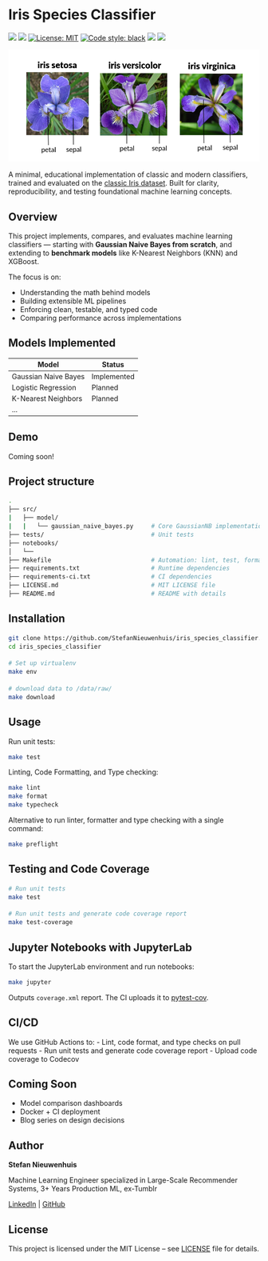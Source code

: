 # Iris Species Classifier

<a href="https://github.com/StefanNieuwenhuis/iris_species_classifier/actions/workflows/ci.yaml"><img src="https://github.com/StefanNieuwenhuis/iris_species_classifier/actions/workflows/ci.yaml/badge.svg" /></a>
<a href="https://codecov.io/gh/StefanNieuwenhuis/iris_species_classifier" ><img src="https://codecov.io/gh/StefanNieuwenhuis/iris_species_classifier/graph/badge.svg?token=94T80D5HC0"/></a>
<a href="https://github.com/psf/black/blob/main/LICENSE"><img alt="License: MIT" src="https://black.readthedocs.io/en/stable/_static/license.svg"></a>
<a href="https://github.com/psf/black"><img alt="Code style: black" src="https://img.shields.io/badge/code%20style-black-000000.svg"></a>
<a href="https://mypy-lang.org"><img src="https://www.mypy-lang.org/static/mypy_badge.svg" /></a>
<a href="https://github.com/astral-sh/ruff"><img src="https://img.shields.io/endpoint?url=https://raw.githubusercontent.com/astral-sh/ruff/main/assets/badge/v2.json" /></a>

![Iris Flower Species](./assets/iris_species_with_labels.png)

A minimal, educational implementation of classic and modern classifiers, trained and evaluated on the [classic Iris dataset](https://archive.ics.uci.edu/ml/datasets/iris). Built for clarity, reproducibility, and testing foundational machine learning concepts.

## Overview

This project implements, compares, and evaluates machine learning classifiers — starting with **Gaussian Naive Bayes from scratch**, and extending to **benchmark models** like K-Nearest Neighbors (KNN) and XGBoost. 

The focus is on:
- Understanding the math behind models  
- Building extensible ML pipelines  
- Enforcing clean, testable, and typed code  
- Comparing performance across implementations


## Models Implemented

| Model                | Status      |
|----------------------|-------------|
| Gaussian Naive Bayes | Implemented |
| Logistic Regression  | Planned     |
| K-Nearest Neighbors  | Planned     |
| ...                  |             |


## Demo

Coming soon!

## Project structure

```bash
.
├── src/
|   ├── model/
|   |   └── gaussian_naive_bayes.py     # Core GaussianNB implementation
├── tests/                              # Unit tests
├── notebooks/
│   └──
├── Makefile                            # Automation: lint, test, format, etc.
├── requirements.txt                    # Runtime dependencies
├── requirements-ci.txt                 # CI dependencies
├── LICENSE.md                          # MIT LICENSE file
├── README.md                           # README with details
```

## Installation

```bash
git clone https://github.com/StefanNieuwenhuis/iris_species_classifier.git
cd iris_species_classifier

# Set up virtualenv
make env

# download data to /data/raw/
make download
```

## Usage

Run unit tests:

```bash
make test
```

Linting, Code Formatting, and Type checking:

```bash
make lint
make format
make typecheck
```

Alternative to run linter, formatter and type checking with a single command:

```bash
make preflight
```

## Testing and Code Coverage

```bash
# Run unit tests
make test

# Run unit tests and generate code coverage report
make test-coverage
```

## Jupyter Notebooks with JupyterLab

To start the JupyterLab environment and run notebooks:

```bash
make jupyter
```
Outputs `coverage.xml` report. The CI uploads it to [pytest-cov](https://app.codecov.io/gh/StefanNieuwenhuis/iris_species_classifier).

## CI/CD

We use GitHub Actions to:
    - Lint, code format, and type checks on pull requests
    - Run unit tests and generate code coverage report
    - Upload code coverage to Codecov

## Coming Soon

- Model comparison dashboards
- Docker + CI deployment
- Blog series on design decisions

## Author

**Stefan Nieuwenhuis**

Machine Learning Engineer specialized in Large-Scale Recommender Systems, 3+ Years Production ML, ex-Tumblr

[LinkedIn](https://www.linkedin.com/in/stefannhs) | [GitHub](https://github.com/StefanNieuwenhuis)

## License

This project is licensed under the MIT License – see [LICENSE](LICENSE.md) file for details.